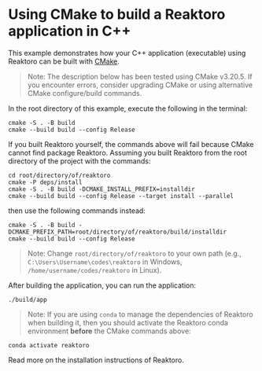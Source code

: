 # Using CMake to build a Reaktoro application in C++

This example demonstrates how your C++ application (executable) using Reaktoro
can be built with [CMake](https://cmake.org).

> Note: The description below has been tested using CMake v3.20.5. If you
> encounter errors, consider upgrading CMake or using alternative CMake
> configure/build commands.

In the root directory of this example, execute the following in the terminal:

~~~text
cmake -S . -B build
cmake --build build --config Release
~~~

If you built Reaktoro yourself, the commands above will fail because CMake
cannot find package Reaktoro. Assuming you built Reaktoro from the root
directory of the project with the commands:

~~~text
cd root/directory/of/reaktoro
cmake -P deps/install
cmake -S . -B build -DCMAKE_INSTALL_PREFIX=installdir
cmake --build build --config Release --target install --parallel
~~~

then use the following commands instead:

~~~text
cmake -S . -B build -DCMAKE_PREFIX_PATH=root/directory/of/reaktoro/build/installdir
cmake --build build --config Release
~~~

> Note: Change `root/directory/of/reaktoro` to your own path (e.g.,
> `C:\Users\Username\codes\reaktoro` in Windows,
> `/home/username/codes/reaktoro` in Linux).

After building the application, you can run the application:

~~~text
./build/app
~~~

> Note: If you are using `conda` to manage the dependencies of Reaktoro when
> building it, then you should activate the Reaktoro conda environment
> **before** the CMake commands above:

~~~text
conda activate reaktoro
~~~

Read more on the installation instructions of Reaktoro.
